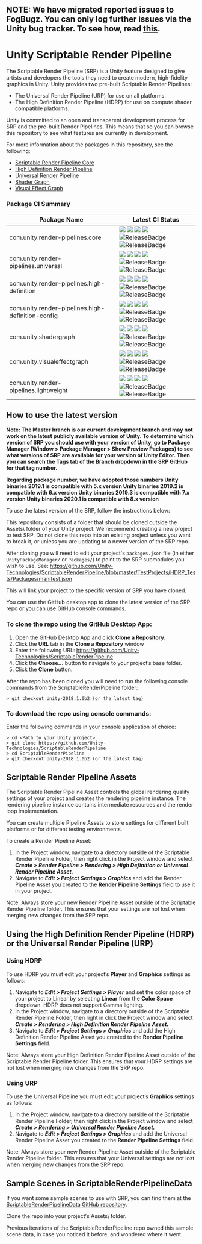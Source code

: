 ## NOTE: We have migrated reported issues to FogBugz. You can only log further issues via the Unity bug tracker. To see how, read [this](https://unity3d.com/unity/qa/bug-reporting).

# Unity Scriptable Render Pipeline
The Scriptable Render Pipeline (SRP) is a Unity feature designed to give artists and developers the tools they need to create modern, high-fidelity graphics in Unity. Unity provides two pre-built Scriptable Render Pipelines:

* The Universal Render Pipeline (URP) for use on all platforms.
* The High Definition Render Pipeline (HDRP) for use on compute shader compatible platforms.

Unity is committed to an open and transparent development process for SRP and the pre-built Render Pipelines. This means that so you can browse this repository to see what features are currently in development.

For more information about the packages in this repository, see the following:

* [Scriptable Render Pipeline Core](https://docs.unity3d.com/Packages/com.unity.render-pipelines.core@latest/index.html)
* [High Definition Render Pipeline](https://docs.unity3d.com/Packages/com.unity.render-pipelines.high-definition@latest/index.html)
* [Universal Render Pipeline](https://docs.unity3d.com/Packages/com.unity.render-pipelines.universal@latest/index.html)
* [Shader Graph](https://docs.unity3d.com/Packages/com.unity.shadergraph@latest/index.html)
* [Visual Effect Graph](https://docs.unity3d.com/Packages/com.unity.visualeffectgraph@latest/index.html)

### Package CI Summary

Package Name | Latest CI Status
------------ | ---------
com.unity.render-pipelines.core | [![](https://badge-proxy.cds.internal.unity3d.com/3514a9e3-075e-4e84-84d9-ad21516e18e2)](https://badges.cds.internal.unity3d.com/packages/com.unity.render-pipelines.core/build-info?branch=release%2F2019.3&testWorkflow=package-isolation) [![](https://badge-proxy.cds.internal.unity3d.com/839efe86-cddc-4178-b1e5-8f6073478e54)](https://badges.cds.internal.unity3d.com/packages/com.unity.render-pipelines.core/dependencies-info?branch=release%2F2019.3&testWorkflow=updated-dependencies) [![](https://badge-proxy.cds.internal.unity3d.com/74b65e22-f1c3-4b3a-a6e9-6c1528314bc4)](https://badges.cds.internal.unity3d.com/packages/com.unity.render-pipelines.core/dependants-info) [![](https://badge-proxy.cds.internal.unity3d.com/4cc4c172-248f-4fa7-a95c-2aaf3cec51d7)](https://badges.cds.internal.unity3d.com/packages/com.unity.render-pipelines.core/warnings-info?branch=release%2F2019.3) ![ReleaseBadge](https://badge-proxy.cds.internal.unity3d.com/90be70c3-cd3c-4275-940c-8ca0262fb711) ![ReleaseBadge](https://badge-proxy.cds.internal.unity3d.com/73c999ed-fd64-4df1-a6b8-77df8cbfe50f)
com.unity.render-pipelines.universal | [![](https://badge-proxy.cds.internal.unity3d.com/0ccae0a1-0e2b-4846-a7b8-09c311c96483)](https://badges.cds.internal.unity3d.com/packages/com.unity.render-pipelines.universal/build-info?branch=release%2F2019.3&testWorkflow=package-isolation) [![](https://badge-proxy.cds.internal.unity3d.com/421713fd-cdd2-4ba2-aa27-935cb1359a4a)](https://badges.cds.internal.unity3d.com/packages/com.unity.render-pipelines.universal/dependencies-info?branch=release%2F2019.3&testWorkflow=updated-dependencies) [![](https://badge-proxy.cds.internal.unity3d.com/2eaeea22-a937-4476-ac4b-6071378be1ba)](https://badges.cds.internal.unity3d.com/packages/com.unity.render-pipelines.universal/dependants-info) [![](https://badge-proxy.cds.internal.unity3d.com/b3dd4102-2e3c-4faa-a20b-4a7cf714a9f1)](https://badges.cds.internal.unity3d.com/packages/com.unity.render-pipelines.universal/warnings-info?branch=release%2F2019.3) ![ReleaseBadge](https://badge-proxy.cds.internal.unity3d.com/5a632a87-cc88-4414-be12-394dfeb934df) ![ReleaseBadge](https://badge-proxy.cds.internal.unity3d.com/28dfd57b-54d1-45ca-80d3-94d96dbbcfd0)
com.unity.render-pipelines.high-definition | [![](https://badge-proxy.cds.internal.unity3d.com/fb83e6cf-9dd2-4cae-b06e-d08e5b0a7282)](https://badges.cds.internal.unity3d.com/packages/com.unity.render-pipelines.high-definition/build-info?branch=release%2F2019.3&testWorkflow=package-isolation) [![](https://badge-proxy.cds.internal.unity3d.com/bc82ec70-5e9a-43a2-8bf0-127d3ccb5553)](https://badges.cds.internal.unity3d.com/packages/com.unity.render-pipelines.high-definition/dependencies-info?branch=release%2F2019.3&testWorkflow=updated-dependencies) [![](https://badge-proxy.cds.internal.unity3d.com/d3ed9e4b-d9c4-4401-b952-ed5808aafe44)](https://badges.cds.internal.unity3d.com/packages/com.unity.render-pipelines.high-definition/dependants-info) [![](https://badge-proxy.cds.internal.unity3d.com/3e8020c1-d1fa-4f0a-92d5-d191898765e5)](https://badges.cds.internal.unity3d.com/packages/com.unity.render-pipelines.high-definition/warnings-info?branch=release%2F2019.3) ![ReleaseBadge](https://badge-proxy.cds.internal.unity3d.com/b7d3bcae-9ad8-4375-a683-1b907828137f) ![ReleaseBadge](https://badge-proxy.cds.internal.unity3d.com/1ef3d7d0-cea1-4955-9276-e34c0952afbb)
com.unity.render-pipelines.high-definition-config | [![](https://badge-proxy.cds.internal.unity3d.com/7938b58b-0009-4e83-a800-a4285228aa1d)](https://badges.cds.internal.unity3d.com/packages/com.unity.render-pipelines.high-definition-config/build-info?branch=release%2F2019.3&testWorkflow=package-isolation) [![](https://badge-proxy.cds.internal.unity3d.com/b54ca10a-09b2-4c9d-b8da-d317a11a2f6b)](https://badges.cds.internal.unity3d.com/packages/com.unity.render-pipelines.high-definition-config/dependencies-info?branch=release%2F2019.3&testWorkflow=updated-dependencies)  [![](https://badge-proxy.cds.internal.unity3d.com/ab12a6a1-17e5-478f-9916-7cfe77f2dbbb)](https://badges.cds.internal.unity3d.com/packages/com.unity.render-pipelines.high-definition-config/dependants-info) [![](https://badge-proxy.cds.internal.unity3d.com/cafe5bdd-dc97-4d64-937a-22e7ab9d9123)](https://badges.cds.internal.unity3d.com/packages/com.unity.render-pipelines.high-definition-config/warnings-info?branch=release%2F2019.3) ![ReleaseBadge](https://badge-proxy.cds.internal.unity3d.com/59fd14b1-3fc2-49e4-bf24-950f1482323f) ![ReleaseBadge](https://badge-proxy.cds.internal.unity3d.com/d0fb96fc-6ff8-45a8-a317-ec19f30894cc)
com.unity.shadergraph | [![](https://badge-proxy.cds.internal.unity3d.com/a4c5598e-5e10-476a-8bf6-1bbb9bcd09a2)](https://badges.cds.internal.unity3d.com/packages/com.unity.shadergraph/build-info?branch=release%2F2019.3&testWorkflow=package-isolation) [![](https://badge-proxy.cds.internal.unity3d.com/521b7f42-d846-4ec7-af08-ea4c79afd703)](https://badges.cds.internal.unity3d.com/packages/com.unity.shadergraph/dependencies-info?branch=release%2F2019.3&testWorkflow=updated-dependencies) [![](https://badge-proxy.cds.internal.unity3d.com/7e1ee3c6-0477-4076-a2af-3376ead10421)](https://badges.cds.internal.unity3d.com/packages/com.unity.shadergraph/dependants-info) [![](https://badge-proxy.cds.internal.unity3d.com/ac87e866-0d8b-4146-b004-c92df9843d45)](https://badges.cds.internal.unity3d.com/packages/com.unity.shadergraph/warnings-info?branch=release%2F2019.3) ![ReleaseBadge](https://badge-proxy.cds.internal.unity3d.com/e2171d56-50c8-4803-964c-a63dcc728355) ![ReleaseBadge](https://badge-proxy.cds.internal.unity3d.com/30fe71f1-5838-4bf9-84eb-26a42320e4a2)
com.unity.visualeffectgraph | [![](https://badge-proxy.cds.internal.unity3d.com/7fe6cfaa-6772-448c-ae97-258684c45491)](https://badges.cds.internal.unity3d.com/packages/com.unity.visualeffectgraph/build-info?branch=release%2F2019.3&testWorkflow=package-isolation) [![](https://badge-proxy.cds.internal.unity3d.com/f84a2561-6079-4d98-84b4-6003e4c07b96)](https://badges.cds.internal.unity3d.com/packages/com.unity.visualeffectgraph/dependencies-info?branch=release%2F2019.3&testWorkflow=updated-dependencies) [![](https://badge-proxy.cds.internal.unity3d.com/c10f50c2-2a79-4d0a-a763-54dcb40d027f)](https://badges.cds.internal.unity3d.com/packages/com.unity.visualeffectgraph/dependants-info) [![](https://badge-proxy.cds.internal.unity3d.com/c02d634c-a382-44fa-baf5-0939e4e262d9)](https://badges.cds.internal.unity3d.com/packages/com.unity.visualeffectgraph/warnings-info?branch=release%2F2019.3) ![ReleaseBadge](https://badge-proxy.cds.internal.unity3d.com/59b6ec9b-c477-4767-82ba-d2390e70cede) ![ReleaseBadge](https://badge-proxy.cds.internal.unity3d.com/ae2fb4f5-43dc-4ad2-8c94-7190dbcdc132)
com.unity.render-pipelines.lightweight | [![](https://badge-proxy.cds.internal.unity3d.com/9dc0ac54-6199-4e4f-993f-6cabc8fa181d)](https://badges.cds.internal.unity3d.com/packages/com.unity.render-pipelines.lightweight/build-info?branch=release%2F2019.3&testWorkflow=package-isolation) [![](https://badge-proxy.cds.internal.unity3d.com/108fb1f1-96c0-4db2-9194-0b371a9127f2)](https://badges.cds.internal.unity3d.com/packages/com.unity.render-pipelines.lightweight/dependencies-info?branch=release%2F2019.3&testWorkflow=updated-dependencies) [![](https://badge-proxy.cds.internal.unity3d.com/7e4aae95-2a9a-471c-a5f8-e8faf3675454)](https://badges.cds.internal.unity3d.com/packages/com.unity.render-pipelines.lightweight/dependants-info) [![](https://badge-proxy.cds.internal.unity3d.com/872d3db9-9047-4eb1-adc5-6180895ae73e)](https://badges.cds.internal.unity3d.com/packages/com.unity.render-pipelines.lightweight/warnings-info?branch=release%2F2019.3) ![ReleaseBadge](https://badge-proxy.cds.internal.unity3d.com/679931b4-d19f-4788-90af-be45f40f3a11) ![ReleaseBadge](https://badge-proxy.cds.internal.unity3d.com/a11f872a-60e4-4a16-a3f7-4ac888bcd879)

## How to use the latest version
__Note: The Master branch is our current development branch and may not work on the latest publicly available version of Unity. To determine which version of SRP you should use with your version of Unity, go to Package Manager (Window > Package Manager > Show Preview Packages) to see what versions of SRP are available for your version of Unity Editor. Then you can search the Tags tab of the Branch dropdown in the SRP GitHub for that tag number.__

__Regarding package number, we have adopted those numbers
Unity binaries 2019.1 is compatible with 5.x version
Unity binaries 2019.2 is compatible with 6.x version
Unity binaries 2019.3 is compatible with 7.x version
Unity binaries 2020.1 is compatible with 8.x version__

To use the latest version of the SRP, follow the instructions below:

This repository consists of a folder that should be cloned outside the Assets\ folder of your Unity project. We recommend creating a new project to test SRP. Do not clone this repo into an existing project unless you want to break it, or unless you are updating to a newer version of the SRP repo.

After cloning you will need to edit your project's `packages.json` file (in either `UnityPackageManager/` or `Packages/`) to point to the SRP submodules you wish to use. See: https://github.com/Unity-Technologies/ScriptableRenderPipeline/blob/master/TestProjects/HDRP_Tests/Packages/manifest.json

This will link your project to the specific version of SRP you have cloned.

You can use the GitHub desktop app to clone the latest version of the SRP repo or you can use GitHub console commands.

### To clone the repo using the GitHub Desktop App:
1. Open the GitHub Desktop App and click __Clone a Repository__.
2. Click the __URL__ tab in the __Clone a Repository__ window
3. Enter the following URL: https://github.com/Unity-Technologies/ScriptableRenderPipeline
4. Click the __Choose…__ button to navigate to your project’s base folder.
5. Click the __Clone__ button.

After the repo has been cloned you will need to run the following console commands from the ScriptableRenderPipeline folder:

```
> git checkout Unity-2018.1.0b2 (or the latest tag)
```
### To download the repo using console commands:
Enter the following commands in your console application of choice:  

```
> cd <Path to your Unity project>
> git clone https://github.com/Unity-Technologies/ScriptableRenderPipeline
> cd ScriptableRenderPipeline
> git checkout Unity-2018.1.0b2 (or the latest tag)
```
## Scriptable Render Pipeline Assets
The Scriptable Render Pipeline Asset controls the global rendering quality settings of your project and creates the rendering pipeline instance. The rendering pipeline instance contains intermediate resources and the render loop implementation.

You can create multiple Pipeline Assets to store settings for different built platforms or for different testing environments. 

To create a Render Pipeline Asset: 

1. In the Project window, navigate to a directory outside of the Scriptable Render Pipeline Folder, then right click in the Project window and select ___Create > Render Pipeline > Rendering > High Definition or Universal Render Pipeline Asset.___
2. Navigate to ___Edit > Project Settings > Graphics___ and add the Render Pipeline Asset you created to the __Render Pipeline Settings__ field to use it in your project. 

Note: Always store your new Render Pipeline Asset outside of the Scriptable Render Pipeline folder. This ensures that your settings are not lost when merging new changes from the SRP repo.


## Using the High Definition Render Pipeline (HDRP) or the Universal Render Pipeline (URP)

### Using HDRP

To use HDRP you must edit your project’s __Player__ and __Graphics__ settings as follows:

1. Navigate to ___Edit > Project Settings > Player___ and set the color space of your project to Linear by selecting __Linear__ from the __Color Space__ dropdown. HDRP does not support Gamma lighting.
2. In the Project window, navigate to a directory outside of the Scriptable Render Pipeline Folder, then right in click the Project window and select ___Create >  Rendering > High Definition Render Pipeline Asset.___
3. Navigate to ___Edit > Project Settings > Graphics___ and add the High Definition Render Pipeline Asset you created to the __Render Pipeline Settings__ field.

Note: Always store your High Definition Render Pipeline Asset outside of the Scriptable Render Pipeline folder. This ensures that your HDRP settings are not lost when merging new changes from the SRP repo.

### Using URP
To use the Universal Pipeline you must edit your project’s __Graphics__ settings as follows:

1. In the Project window, navigate to a directory outside of the Scriptable Render Pipeline Folder, then right click in the Project window and select ___Create > Rendering > Universal Render Pipeline Asset.___
2. Navigate to ___Edit > Project Settings > Graphics___ and add the Universal Render Pipeline Asset you created to the __Render Pipeline Settings__ field.

Note: Always store your new Render Pipeline Asset outside of the Scriptable Render Pipeline folder. This ensures that your Universal settings are not lost when merging new changes from the SRP repo.

## Sample Scenes in ScriptableRenderPipelineData

If you want some sample scenes to use with SRP, you can find them at the [ScriptableRenderPipelineData GitHub repository](https://github.com/Unity-Technologies/ScriptableRenderPipelineData).

Clone the repo into your project's Assets\ folder.

Previous iterations of the ScriptableRenderPipeline repo owned this sample scene data, in case you noticed it before, and wondered where it went.
